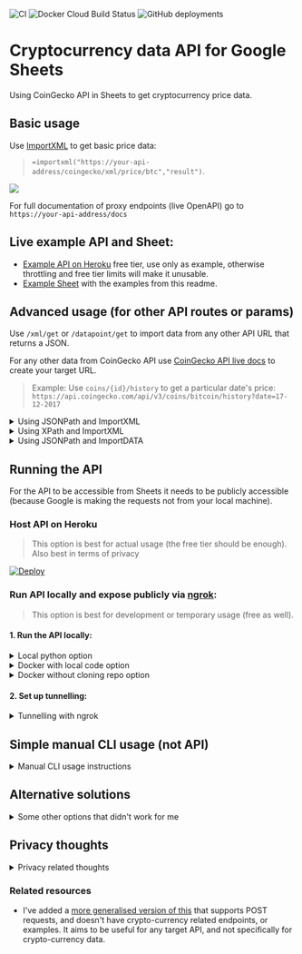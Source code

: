 ![CI](https://github.com/artdgn/crypto-sheets-api/workflows/CI/badge.svg) ![Docker Cloud Build Status](https://img.shields.io/docker/cloud/build/artdgn/crypto-sheets-api?label=dockerhub&logo=docker) ![GitHub deployments](https://img.shields.io/github/deployments/artdgn/crypto-sheets-api/crypto-sheets-api?label=heroku&logo=heroku)


# Cryptocurrency data API for Google Sheets  
Using CoinGecko API in Sheets to get cryptocurrency price data.

## Basic usage

Use [ImportXML](https://support.google.com/docs/answer/3093342?hl=en) to 
get basic price data:
> `=importxml("https://your-api-address/coingecko/xml/price/btc","result")`.
 
![](https://artdgn.github.io/images/crypto-sheets-api.gif)

For full documentation of proxy endpoints (live OpenAPI) go to `https://your-api-address/docs`

## Live example API and Sheet:
- [Example API on Heroku](https://crypto-sheets-api.herokuapp.com) free tier, use only as example, otherwise throttling and free tier limits will make it unusable.
- [Example Sheet](https://docs.google.com/spreadsheets/d/1cY8n9s1QnW7HQuMdJjihjpKlVSit2kRAT7oe7lFySLg/edit?usp=sharing) with the examples from this readme.

## Advanced usage (for other API routes or params)
Use `/xml/get` or `/datapoint/get` to import data from any other API URL that returns a JSON.

For any other data from CoinGecko API use [CoinGecko API live docs](https://www.coingecko.com/ja/api#explore-api) to create your target URL.

> Example: Use `coins/{id}/history` to get a particular date's price: `https://api.coingecko.com/api/v3/coins/bitcoin/history?date=17-12-2017`

<details><summary> Using JSONPath and ImportXML </summary>


> JSONPath should be preferred because not every valid JSON can be converted into XML (e.g. if some keys start with numbers).

1. Check the API's output JSON by going to the target URL in the browser.
2. Use [JSONPath syntax](https://restfulapi.net/json-jsonpath/) to create a JSONPath expression to get to your value. An example JSONPath expression to extract the historic price in USD would be `market_data.current_price.usd`.
3. In Sheets: pass the JSONPath expression as another parameter in the url for ImportXML function: 
`=importxml("https://your-api-address/xml/get?url=<your-target-url>&jsonpath=<your-jsonpath>","result")`.

Example
```
=importxml("https://your-api-address/xml/get?
    url=https://api.coingecko.com/api/v3/coins/bitcoin/history?date=17-12-2017&
    jsonpath=market_data.current_price.usd","result")
```

</details>

<details><summary> Using XPath and ImportXML </summary>

> Xpath expression can be used more easilty since the full XML is directly visible as output of the proxy API.

1. Check the proxy API's output XML by going to `https://your-api-address/xml/get?url=<target-url>` in the browser.
2. Use [XPath syntax](https://www.w3schools.com/xml/xpath_syntax.asp) to create an XPath expression to extract your data. An example XPath expression to extract the historic price in USD would be `result/market_data/current_price/usd`.
3. In Sheets: pass the XPath as second argument for ImportXML function: `=importxml("https://your-api-address/xml/get?url=<your-target-url>","<your-xpath>")`

Example: 
```
=importxml("https://your-api-address/xml/get?
    url=https://api.coingecko.com/api/v3/coins/bitcoin/history?date=17-12-2017"
    ,"result/market_data/current_price/usd")
```

</details>

<details><summary> Using JSONPath and ImportDATA </summary>

> ImportDATA is limited to 50 calls per sheet, so should be used in small sheets only.

The `/datapoint/get` endpoint can be used to return just the value as plain text which allows using ImportDATA
Sheets function instead of ImportXML.

Follow the same steps as for JSONPath with ImportXML above, but use a `/datapoint/get` proxy route and ImportDATA instead of ImportXML

Example
```
=importdata("https://your-api-address/datapoint/get?
    url=https://api.coingecko.com/api/v3/coins/bitcoin/history?date=17-12-2017&
    jsonpath=market_data.current_price.usd")
```

</details>

## Running the API
For the API to be accessible from Sheets it needs to be publicly accessible 
(because Google is making the requests not from your local machine).

### Host API on Heroku
> This option is best for actual usage (the free tier should be enough). Also best in terms of privacy

[![Deploy](https://www.herokucdn.com/deploy/button.svg)](https://heroku.com/deploy?template=https://github.com/artdgn/crypto-sheets-api)


### Run API locally and expose publicly via [ngrok](https://ngrok.com/):
> This option is best for development or temporary usage (free as well).

#### 1. Run the API locally:
<details><summary> Local python option </summary>

1. Install in local virtual env after cloning: `make install`
2. Run local server: `make server`

</details>

<details><summary> Docker with local code option </summary>

1. After cloning: `make docker-server`

</details>
    
    
<details><summary> Docker without cloning repo option </summary>

1. `docker run -it --rm -p 9000:9000 artdgn/crypto-sheets-api` (or `-p 1234:9000` to run on different port)

</details>

#### 2. Set up tunnelling: 
<details><summary> Tunnelling with ngrok </summary>

- After [setting up an ngrok account and local client](https://ngrok.com/download):
- Run `/path/to/ngrok http <port-number>` to run ngrok (e.g. `~/ngrok/ngrok http 9000` 
    if ngrok lives in `~/ngrok/` and you're using the default port of 9000. If you have the local 
    repo, you can also just `make ngrok` to run this command.
    
</details>

## Simple manual CLI usage (not API)
<details><summary>Manual CLI usage instructions</summary>

- Copy your column of ticker symbols from sheets.
- Run:
    - Local python virtual environment: `python cli.py "<paste-here>"` (paste before closing the quote)
    - Docker: `docker run -it --rm artdgn/crypto-sheets-api python cli.py "<paste-here>"` 
- Copy paste from terminal output back into sheets. 

</details>


## Alternative solutions
<details><summary>Some other options that didn't work for me</summary>

- [CRYPTOFINANCE](https://cryptofinance.ai) stopped working. In general trying any of the Google App Scripts solutions (like [IMPORTJSON](https://github.com/qeet/IMPORTJSONAPI) or like the updated CRYPTOFINANCE) didn't work for me because of the Auth issues (banged my head against it for a couple of hours and decided to just not use the Google Apps Scripts if making an external request from a script is such a herculian feat).
- Other Google Sheet add-ons like [Apipheny](https://apipheny.io/) were either paid or required API keys (so registration, or additional Yak-Shaving).
- In terms of actual cryptocurrency data APIs: CoinGecko is completely open, no need for API keys (for now?), so I went with it.
</details>

## Privacy thoughts
<details><summary>Privacy related thoughts</summary>

TL;DR: probably best to host your own.

1. I don't think there's a way to know which accounts are making any of the requests.
2. Hosting your own proxy API (e.g. on Heroku) is probably the best option since your requests will be visible only to your proxy (and Heroku).
3. Hosting a local proxy API via tunnelling (the "ngrok" option) will mean that requests to CoinGecko (or any other API you're using through this) will come from your machine.
4. Using my example deployment means that I can see the request parameters in the logs (but with no idea about the google accounts).

</details>


### Related resources
- I've added a [more generalised version of this](https://github.com/artdgn/sheets-import-json-api) that supports POST requests, and doesn't have crypto-currency related endpoints, or examples. It aims to be useful for any target API, and not specifically for crypto-currency data.